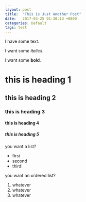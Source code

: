 ```yaml
---
layout: post
title:  "This is Just Another Post"
date:   2017-03-25 01:30:13 +0800
categories: Default
tags: test
---
```

I have some text.

I want some _italics_.

I want some **bold**.

# this is heading 1

## this is heading 2

### this is heading 3

#### this is heading 4

##### this is heading 5

you want a list?
* first
* second
* third

you want an ordered list?
1. whatever
1. whatever
1. whatever
